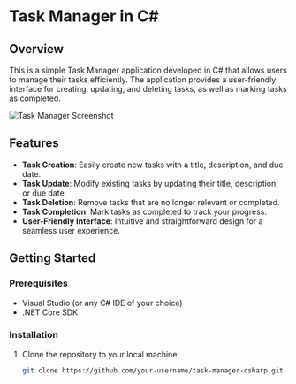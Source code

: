 # Task Manager in C#

## Overview

This is a simple Task Manager application developed in C# that allows users to manage their tasks efficiently. The application provides a user-friendly interface for creating, updating, and deleting tasks, as well as marking tasks as completed.

![Task Manager Screenshot](.screenshot.png)

## Features

- **Task Creation**: Easily create new tasks with a title, description, and due date.
- **Task Update**: Modify existing tasks by updating their title, description, or due date.
- **Task Deletion**: Remove tasks that are no longer relevant or completed.
- **Task Completion**: Mark tasks as completed to track your progress.
- **User-Friendly Interface**: Intuitive and straightforward design for a seamless user experience.

## Getting Started

### Prerequisites

- Visual Studio (or any C# IDE of your choice)
- .NET Core SDK

### Installation

1. Clone the repository to your local machine:

   ```bash
   git clone https://github.com/your-username/task-manager-csharp.git
